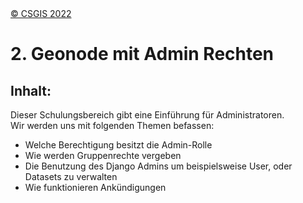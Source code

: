 <!-- the Menu -->
<link rel="stylesheet" media="all" href="../styles.css" />
<div id="logo"><a href="https://csgis.de">© CSGIS 2022</a></div>
<div id="menu"></div>
<div id="jumpMenu"></div>
<script src="../menu.js"></script>
<script src="../jumpmenu.js"></script>
<!-- the Menu -->




# 2. Geonode mit Admin Rechten

## Inhalt:

Dieser Schulungsbereich gibt eine Einführung für Administratoren.  
Wir werden uns mit folgenden Themen befassen:

- Welche Berechtigung besitzt die Admin-Rolle
- Wie werden Gruppenrechte vergeben
- Die Benutzung des Django Admins um beispielsweise User, oder Datasets zu verwalten
- Wie funktionieren Ankündigungen
